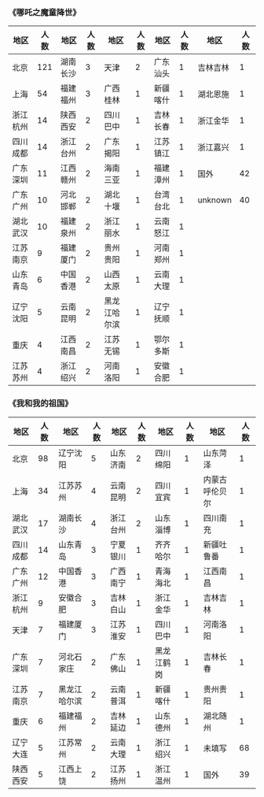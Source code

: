 ### 《哪吒之魔童降世》

| 地区     | 人数 | 地区         | 人数 | 地区     | 人数 | 地区       | 人数 | 地区           | 人数 |
| -------- | ---- | -------- | ---- | ------------ | ---- | -------- | ---- | -------- | ---- |
| 北京     | 121  | 湖南长沙 | 3    | 天津         | 2    | 广东汕头 | 1    | 吉林吉林 | 1    |
| 上海     | 54   | 福建福州 | 3    | 广西桂林     | 1    | 新疆喀什 | 1    | 湖北恩施 | 1    |
| 浙江杭州 | 14   | 陕西西安 | 2    | 四川巴中     | 1    | 吉林长春 | 1    | 浙江金华 | 1    |
| 四川成都 | 14   | 浙江台州 | 2    | 广东揭阳     | 1    | 江苏镇江 | 1    | 浙江嘉兴 | 1    |
| 广东深圳 | 11   | 江西赣州 | 2    | 海南三亚     | 1    | 福建漳州 | 1    | 国外     | 42   |
| 广东广州 | 10   | 河北邯郸 | 2    | 湖北十堰     | 1    | 台湾台北 | 1    | unknown  | 40   |
| 湖北武汉 | 10   | 福建泉州 | 2    | 浙江丽水     | 1    | 云南怒江 | 1    |          |      |
| 江苏南京 | 9    | 福建厦门 | 2    | 贵州贵阳     | 1    | 河南郑州 | 1    |          |      |
| 山东青岛 | 6    | 中国香港 | 2    | 山西太原     | 1    | 云南大理 | 1    |          |      |
| 辽宁沈阳 | 5    | 云南昆明 | 2    | 黑龙江哈尔滨 | 1    | 辽宁抚顺 | 1    |          |      |
| 重庆     | 4    | 江西南昌 | 2    | 江苏无锡     | 1    | 鄂尔多斯 | 1    |          |      |
| 江苏苏州 | 4    | 浙江绍兴 | 2    | 河南洛阳     | 1    | 安徽合肥 | 1    |          |      |



### 《我和我的祖国》

| 地区     | 人数 | 地区         | 人数 | 地区     | 人数 | 地区       | 人数 | 地区           | 人数 |
| -------- | ---- | ------------ | ---- | -------- | ---- | ---------- | ---- | -------------- | ---- |
| 北京     | 98   | 辽宁沈阳     | 5    | 山东济南 | 2    | 四川绵阳   | 1    | 山东菏泽       | 1    |
| 上海     | 34   | 江苏苏州     | 4    | 云南昆明 | 2    | 四川宜宾   | 1    | 内蒙古呼伦贝尔 | 1    |
| 湖北武汉 | 17   | 湖南长沙     | 4    | 浙江台州 | 2    | 山东淄博   | 1    | 四川南充       | 1    |
| 四川成都 | 14   | 山东青岛     | 3    | 宁夏银川 | 1    | 齐齐哈尔   | 1    | 新疆吐鲁番     | 1    |
| 广东广州 | 12   | 中国香港     | 3    | 广西南宁 | 1    | 青海海北   | 1    | 江西南昌       | 1    |
| 浙江杭州 | 9    | 安徽合肥     | 3    | 吉林白山 | 1    | 浙江金华   | 1    | 吉林吉林       | 1    |
| 天津     | 7    | 福建厦门     | 3    | 江苏淮安 | 1    | 四川巴中   | 1    | 河南洛阳       | 1    |
| 广东深圳 | 7    | 河北石家庄   | 2    | 广东佛山 | 1    | 黑龙江鹤岗 | 1    | 吉林长春       | 1    |
| 江苏南京 | 7    | 黑龙江哈尔滨 | 2    | 云南普洱 | 1    | 新疆喀什   | 1    | 贵州贵阳       | 1    |
| 重庆     | 6    | 福建福州     | 2    | 吉林延边 | 1    | 山东德州   | 1    | 湖北随州       | 1    |
| 辽宁大连 | 5    | 江苏常州     | 2    | 云南大理 | 1    | 浙江绍兴   | 1    | 未填写         | 68   |
| 陕西西安 | 5    | 江西上饶     | 2    | 江苏扬州 | 1    | 浙江温州   | 1    | 国外           | 39   |